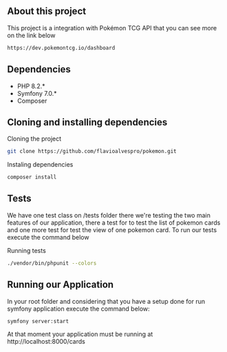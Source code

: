 ## About this project

This project is a integration with Pokémon TCG API that you can see more on the link below

````bash
https://dev.pokemontcg.io/dashboard
````

## Dependencies 

* PHP 8.2.*
* Symfony 7.0.*
* Composer

## Cloning and installing dependencies

Cloning the project
````bash
git clone https://github.com/flavioalvespro/pokemon.git
````
Instaling dependencies
````bash
composer install
````

## Tests

We have one test class on /tests folder there we're testing the two main features of our application, there a test for to test the list of pokemon cards and one more test for test the view of one pokemon card. To run our tests execute the command below

Running tests
````bash
./vendor/bin/phpunit --colors
````

## Running our Application

In your root folder and considering that you have a setup done for run symfony application execute the command below:

````bash
symfony server:start
````

At that moment your application must be running at http://localhost:8000/cards
